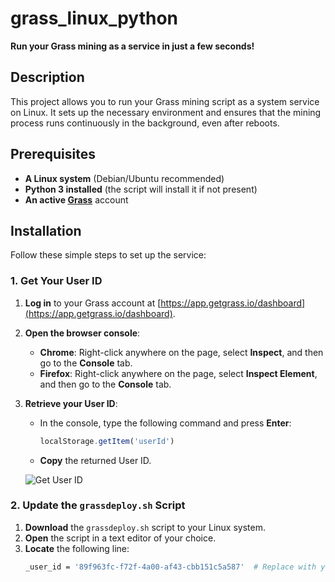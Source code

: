 # grass_linux_python

**Run your Grass mining as a service in just a few seconds!**

## Description

This project allows you to run your Grass mining script as a system service on Linux. It sets up the necessary environment and ensures that the mining process runs continuously in the background, even after reboots.

## Prerequisites

- **A Linux system** (Debian/Ubuntu recommended)
- **Python 3 installed** (the script will install it if not present)
- **An active [Grass](https://app.getgrass.io/)** account

## Installation

Follow these simple steps to set up the service:

### 1. Get Your User ID

1. **Log in** to your Grass account at [https://app.getgrass.io/dashboard](https://app.getgrass.io/dashboard).
2. **Open the browser console**:
   - **Chrome**: Right-click anywhere on the page, select **Inspect**, and then go to the **Console** tab.
   - **Firefox**: Right-click anywhere on the page, select **Inspect Element**, and then go to the **Console** tab.
3. **Retrieve your User ID**:
   - In the console, type the following command and press **Enter**:
     ```javascript
     localStorage.getItem('userId')
     ```
   - **Copy** the returned User ID.

   ![Get User ID](https://github.com/user-attachments/assets/0f260cbd-a5ce-4cf0-b5fd-87a10f972eed)

### 2. Update the `grassdeploy.sh` Script

1. **Download** the `grassdeploy.sh` script to your Linux system.
2. **Open** the script in a text editor of your choice.
3. **Locate** the following line:
   ```bash
   _user_id = '89f963fc-f72f-4a00-af43-cbb151c5a587'  # Replace with your user ID
